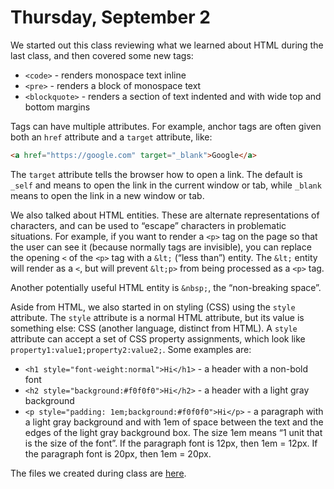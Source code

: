 # Thursday, September 2

We started out this class reviewing what we learned about HTML during the last
class, and then covered some new tags:

* `<code>` - renders monospace text inline
* `<pre>` - renders a block of monospace text
* `<blockquote>` - renders a section of text indented and with wide top and
  bottom margins

Tags can have multiple attributes. For example, anchor tags are often given both
an `href` attribute and a `target` attribute, like:

```html
<a href="https://google.com" target="_blank">Google</a>
```

The `target` attribute tells the browser how to open a link. The default is
`_self` and means to open the link in the current window or tab, while `_blank`
means to open the link in a new window or tab.

We also talked about HTML entities. These are alternate representations of
characters, and can be used to “escape” characters in problematic situations.
For example, if you want to render a `<p>` tag on the page so that the user can
see it (because normally tags are invisible), you can replace the opening `<` of
the `<p>` tag with a `&lt;` (“less than”) entity. The `&lt;` entity will render
as a `<`, but will prevent `&lt;p>` from being processed as a `<p>` tag.

Another potentially useful HTML entity is `&nbsp;`, the “non-breaking space”.

Aside from HTML, we also started in on styling (CSS) using the `style`
attribute. The `style` attribute is a normal HTML attribute, but its value is
something else: CSS (another language, distinct from HTML). A `style` attribute
can accept a set of CSS property assignments, which look like
`property1:value1;property2:value2;`. Some examples are:

* `<h1 style="font-weight:normal">Hi</h1>` - a header with a non-bold font
* `<h2 style="background:#f0f0f0">Hi</h2>` - a header with a light gray
  background
* `<p style="padding: 1em;background:#f0f0f0">Hi</p>` - a paragraph with a light
  gray background and with 1em of space between the text and the edges of the
  light gray background box. The size 1em means “1 unit that is the size of
  the font”. If the paragraph font is 12px, then 1em = 12px. If the paragraph
  font is 20px, then 1em = 20px.

The files we created during class are [here](https://github.com/WSU-jcheatham/cs2800-playground/tree/20210902_Thursday/src).
